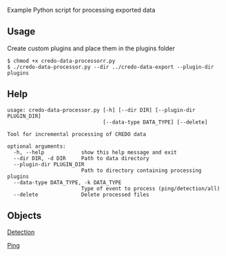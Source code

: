 Example Python script for processing exported data

## Usage

Create custom plugins and place them in the plugins folder

```
$ chmod +x credo-data-processorr.py
$ ./credo-data-processor.py --dir ../credo-data-export --plugin-dir plugins

```

## Help
```
usage: credo-data-processor.py [-h] [--dir DIR] [--plugin-dir PLUGIN_DIR]
                               [--data-type DATA_TYPE] [--delete]

Tool for incremental processing of CREDO data

optional arguments:
  -h, --help            show this help message and exit
  --dir DIR, -d DIR     Path to data directory
  --plugin-dir PLUGIN_DIR
                        Path to directory containing processing plugins
  --data-type DATA_TYPE, -k DATA_TYPE
                        Type of event to process (ping/detection/all)
  --delete              Delete processed files
```

## Objects

[Detection](https://github.com/credo-science/credo-webapp/tree/develop/credoapiv2#detection-object)

[Ping](https://github.com/credo-science/credo-webapp/tree/develop/credoapiv2#apiv2ping)
